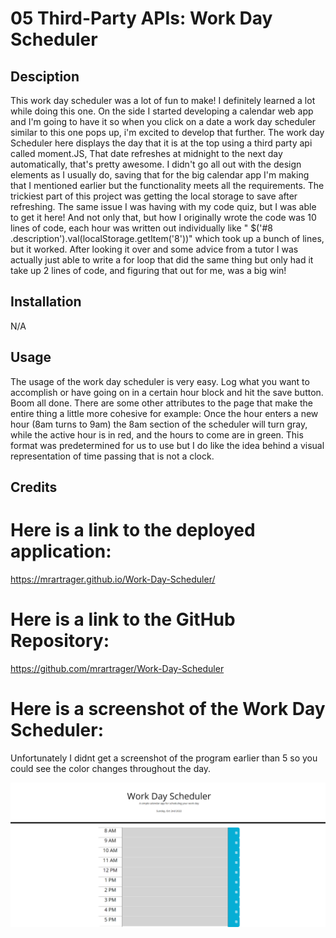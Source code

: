 # 05 Third-Party APIs: Work Day Scheduler

## Desciption 
  This work day scheduler was a lot of fun to make! I definitely learned a lot while doing this one. On the side I started developing a calendar web app and I'm going to have it so when you click on a date a work day scheduler similar to this one pops up, i'm excited to develop that further. The work day Scheduler here displays the day that it is at the top using a third party api called moment.JS, That date refreshes at midnight to the next day automatically, that's pretty awesome. I didn't go all out with the design elements as I usually do, saving that for the big calendar app I'm making that I mentioned earlier but the functionality meets all the requirements. The trickiest part of this project was getting the local storage to save after refreshing. The same issue I was having with my code quiz, but I was able to get it here! And not only that, but how I originally wrote the code was 10 lines of code, each hour was written out individually like "  $('#8 .description').val(localStorage.getItem('8'))" which took up a bunch of lines, but it worked. After looking it over and some advice from a tutor I was actually just able to write a for loop that did the same thing but only had it take up 2 lines of code, and figuring that out for me, was a big win!

## Installation
 
N/A
 
## Usage
The usage of the work day scheduler is very easy. Log what you want to accomplish or have going on in a certain hour block and hit the save button. Boom all done. There are some other attributes to the page that make the entire thing a little more cohesive for example: Once the hour enters a new hour (8am turns to 9am) the 8am section of the scheduler will turn gray, while the active hour is in red, and the hours to come are in green. This format was predetermined for us to use but I do like the idea behind a visual representation of time passing that is not a clock.


## Credits 



# Here is a link to the deployed application:

https://mrartrager.github.io/Work-Day-Scheduler/


# Here is a link to the GitHub Repository: 

https://github.com/mrartrager/Work-Day-Scheduler 

# Here is a screenshot of the Work Day Scheduler: 
Unfortunately I didnt get a screenshot of the program earlier than 5 so you could see the color changes throughout the day. 

![](screenshots/127.0.0.1_5500_index.html.png)

